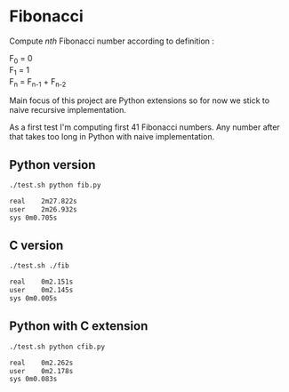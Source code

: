 # Fibonacci

Compute *nth* Fibonacci number according to definition :

F<sub>0</sub> = 0  
F<sub>1</sub> = 1  
F<sub>n</sub> = F<sub>n-1</sub> + F<sub>n-2</sub>

Main focus of this project are Python extensions so for now we stick to naive recursive implementation.

As a first test I'm computing first 41 Fibonacci numbers. Any number after that takes too long in Python with naive implementation.

## Python version

```bash
./test.sh python fib.py                                                                                                 

real	2m27.822s
user	2m26.932s
sys	0m0.705s
```

## C version

```bash
./test.sh ./fib                                                                        

real	0m2.151s
user	0m2.145s
sys	0m0.005s
```

## Python with C extension

```bash
./test.sh python cfib.py                                                               

real	0m2.262s
user	0m2.178s
sys	0m0.083s
```

